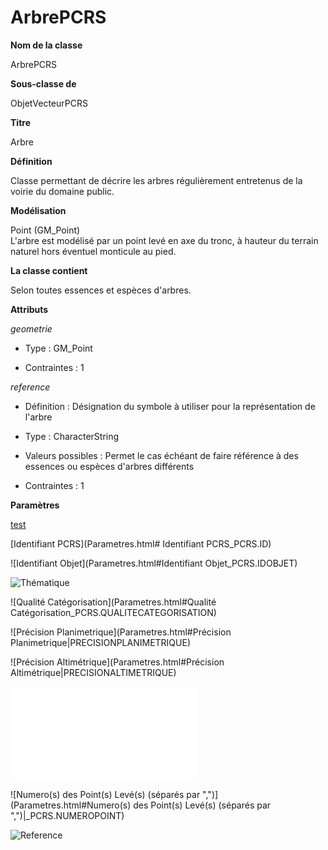# ArbrePCRS #



**Nom de la classe**

ArbrePCRS

**Sous-classe de**

ObjetVecteurPCRS

**Titre**

Arbre

**Définition**

Classe permettant de décrire les arbres régulièrement entretenus de la voirie du domaine public.  

**Modélisation**

 Point (GM_Point) <br>
 L'arbre est modélisé par un point levé en axe du tronc, à hauteur du terrain naturel hors éventuel monticule au pied.

**La classe contient**

 Selon toutes essences et espèces d'arbres.

 **Attributs**

*geometrie*

 - Type : GM_Point

 - Contraintes : 1

*reference*

 - Définition : Désignation du symbole à utiliser pour la représentation de l'arbre

 - Type : CharacterString

 - Valeurs possibles : Permet le cas échéant de faire référence à des essences ou espèces d'arbres différents

 - Contraintes : 1

 **Paramètres**

[test](Projet_FME/PCRS_Parametres.html#ch1)



[Identifiant PCRS](Parametres.html# Identifiant PCRS_PCRS.ID)

![Identifiant Objet](Parametres.html#Identifiant Objet_PCRS.IDOBJET)

![Thématique](Parametres.html#Thématique_PCRS.THEMATIQUE)

![Qualité Catégorisation](Parametres.html#Qualité Catégorisation_PCRS.QUALITECATEGORISATION)

![Précision Planimetrique](Parametres.html#Précision Planimetrique|PRECISIONPLANIMETRIQUE)

![Précision Altimétrique](Parametres.html#Précision Altimétrique|PRECISIONALTIMETRIQUE)

![Producteur](Parametres.html#Producteur_PCRS.PRODUCTEUR)

![Numero(s) des Point(s) Levé(s) (séparés par ",")](Parametres.html#Numero(s) des Point(s) Levé(s) (séparés par ",")|_PCRS.NUMEROPOINT)

![Reference](Parametres.html#Reference|_PCRS.REFERENCE)
